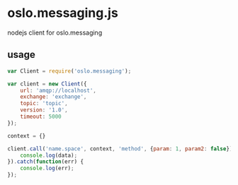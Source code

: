 # oslo.messaging.js

nodejs client for oslo.messaging

## usage

```javascript
var Client = require('oslo.messaging');

var client = new Client({
    url: 'amqp://localhost',
    exchange: 'exchange',
    topic: 'topic',
    version: '1.0',
    timeout: 5000
});

context = {}

client.call('name.space', context, 'method', {param: 1, param2: false}).then(function(data) {
    console.log(data);
}).catch(function(err) {
    console.log(err);
});
```
